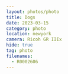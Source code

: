 ```yaml
---
layout: photos/photo
title: Dogs
date: 2023-03-15
category: photo
location: newyork
camera: Ricoh GR IIIx
hide: true
tag: photo
filenames:
  - R0002606
---
```

